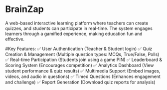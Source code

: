 # BrainZap
A web-based interactive learning platform where teachers can create quizzes, and students can participate in real-time. The system engages learners through a gamified experience, making education fun and effective.


#Key Features:
✅ User Authentication (Teacher &amp; Student login)
✅ Quiz Creation &amp; Management (Multiple question types: MCQs, True/False,
Polls)
✅ Real-time Participation (Students join using a game PIN)
✅ Leaderboard &amp; Scoring System (Encourages competition)
✅ Analytics Dashboard (View student performance &amp; quiz results)
✅ Multimedia Support (Embed images, videos, and audio in questions)
✅ Timed Questions (Enhances engagement and challenge)
✅ Report Generation (Download quiz reports for analysis)
